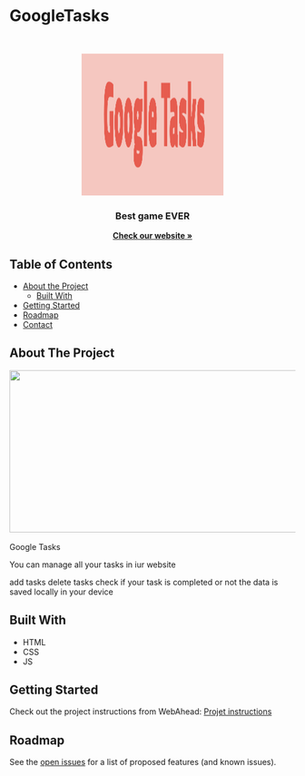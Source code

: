# GoogleTasks



<!-- PROJECT LOGO -->
<br />

<p align="center">
  <img src="./images/logo.png" width="250" height="250"/>
</p>
<p align="center">
  <h3 align="center">Best game EVER</h3>
  <p align="center">
    <a href="https://webahead7.github.io/GoogleTasks/"><strong>Check our website »</strong></a>
  </p>
</p>



<!-- TABLE OF CONTENTS -->
## Table of Contents

* [About the Project](#about-the-project)
  * [Built With](#built-with)
* [Getting Started](#getting-started)
* [Roadmap](#roadmap)
* [Contact](#contact)


<!-- ABOUT THE PROJECT -->
## About The Project
<p align="center">
  <img src="./images.screen" width="600" height="286" />
</p>

Google Tasks 

You can manage all your tasks in iur website 

add tasks 
delete tasks 
check if your task is completed or not 
the data is saved locally in your device


## Built With
* HTML
* CSS
* JS


<!-- GETTING STARTED -->
## Getting Started

Check out the project instructions from WebAhead: [Projet instructions](https://github.com/WebAhead/master-reference/blob/master/coursebook/week-4/project.md)


<!-- ROADMAP -->
## Roadmap

See the [open issues](https://github.com/WebAhead7/GoogleTasks/issues) for a list of proposed features (and known issues).



